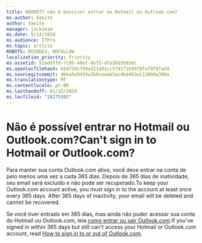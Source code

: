 ```yaml
---
title: 8000077 não é possível entrar no Hotmail ou Outlook.com?
ms.author: daeite
author: daeite
manager: jackiesm
ms.date: 9/14/2018
ms.audience: ITPro
ms.topic: article
ROBOTS: NOINDEX, NOFOLLOW
localization_priority: Priority
ms.assetid: 51addffd-7c85-49ef-8ef5-dfa2605605dc
ms.openlocfilehash: b54f3dc704a321dd1cc574171b9978fa7978fad4
ms.sourcegitcommit: d6ea5e9458a2b8ceaab3ac4bd483e1130b9a398a
ms.translationtype: MT
ms.contentlocale: pt-BR
ms.lasthandoff: 01/15/2019
ms.locfileid: "28275302"
---
```

# <a name="cant-sign-in-to-hotmail-or-outlookcom"></a><span data-ttu-id="47285-102">Não é possível entrar no Hotmail ou Outlook.com?</span><span class="sxs-lookup"><span data-stu-id="47285-102">Can't sign in to Hotmail or Outlook.com?</span></span>

<span data-ttu-id="47285-p101">Para manter sua conta Outlook.com ativo, você deve entrar na conta de pelo menos uma vez a cada 365 dias. Depois de 365 dias de inatividade, seu email será excluído e não pode ser recuperado.</span><span class="sxs-lookup"><span data-stu-id="47285-p101">To keep your Outlook.com account active, you must sign in to the account at least once every 365 days. After 365 days of inactivity, your email will be deleted and cannot be recovered.</span></span>
  
<span data-ttu-id="47285-105">Se você tiver entrado em 365 dias, mas ainda não puder acessar sua conta do Hotmail ou Outlook.com, leia [como entrar ou sair Outlook.com](https://go.microsoft.com/fwlink/?linkid=2005840&amp;clcid=0x409).</span><span class="sxs-lookup"><span data-stu-id="47285-105">If you've signed in within 365 days but still can't access your Hotmail or Outlook.com account, read [How to sign in to or out of Outlook.com](https://go.microsoft.com/fwlink/?linkid=2005840&amp;clcid=0x409).</span></span>
  

